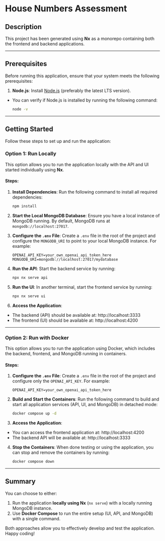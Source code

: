 # House Numbers Assessment

## Description
This project has been generated using **Nx** as a monorepo containing both the frontend and backend applications.

---

## Prerequisites
Before running this application, ensure that your system meets the following prerequisites:
1. **Node.js**: Install [Node.js](https://nodejs.org/) (preferably the latest LTS version).
  - You can verify if Node.js is installed by running the following command:
    ```bash
    node -v
    ```

---

## Getting Started

Follow these steps to set up and run the application:

### **Option 1: Run Locally**

This option allows you to run the application locally with the API and UI started individually using **Nx**.

#### **Steps**:
1. **Install Dependencies**:
   Run the following command to install all required dependencies:
   ```bash
   npm install
   ```

2. **Start the Local MongoDB Database**:
   Ensure you have a local instance of MongoDB running. By default, MongoDB runs at `mongodb://localhost:27017`.

3. **Configure the `.env` File**:
   Create a `.env` file in the root of the project and configure the `MONGODB_URI` to point to your local MongoDB instance. For example:

   ```env
   OPENAI_API_KEY=your_own_openai_api_token_here
   MONGODB_URI=mongodb://localhost:27017/mydatabase
   ```

4. **Run the API**:
   Start the backend service by running:
   ```bash
   npx nx serve api
   ```

5. **Run the UI**:
   In another terminal, start the frontend service by running:
   ```bash
   npx nx serve ui
   ```

6. **Access the Application**:
  - The backend (API) should be available at: http://localhost:3333
  - The frontend (UI) should be available at: http://localhost:4200

---

### **Option 2: Run with Docker**

This option allows you to run the application using Docker, which includes the backend, frontend, and MongoDB running in containers.

#### **Steps**:

1. **Configure the `.env` File**:
   Create a `.env` file in the root of the project and configure only the `OPENAI_API_KEY`. For example:

   ```env
   OPENAI_API_KEY=your_own_openai_api_token_here
   ```
   
2. **Build and Start the Containers**:
   Run the following command to build and start all application services (API, UI, and MongoDB) in detached mode:
   ```bash
   docker compose up -d
   ```

3. **Access the Application**:
  - You can access the frontend application at: http://localhost:4200
  - The backend API will be available at: http://localhost:3333

4. **Stop the Containers**:
   When done testing or using the application, you can stop and remove the containers by running:
   ```bash
   docker compose down
   ```

---

## Summary
You can choose to either:
1. Run the application **locally using Nx** (`nx serve`) with a locally running MongoDB instance.
2. Use **Docker Compose** to run the entire setup (UI, API, and MongoDB) with a single command.

Both approaches allow you to effectively develop and test the application. Happy coding!
